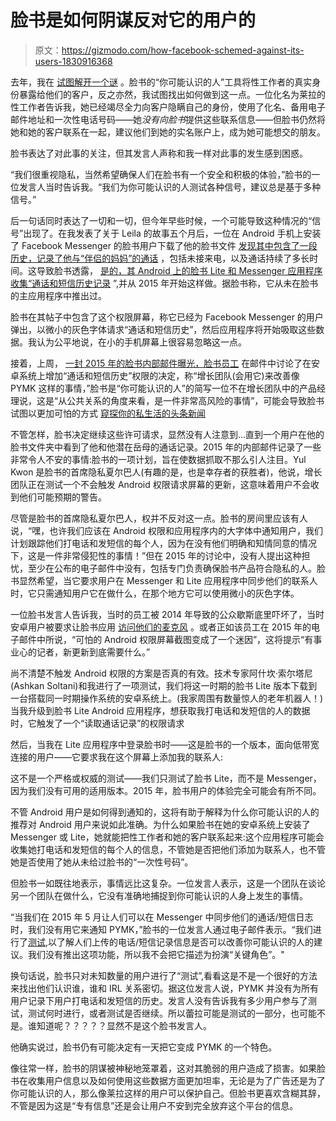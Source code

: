 # 脸书是如何阴谋反对它的用户的

> 原文：<https://gizmodo.com/how-facebook-schemed-against-its-users-1830916368>

去年，我在 [试图解开一个谜](https://gizmodo.com/how-facebook-outs-sex-workers-1818861596#_ga=2.138909946.873203251.1544462330-708909045.1543944002) 。脸书的“你可能认识的人”工具将性工作者的真实身份暴露给他们的客户，反之亦然，我试图找出如何做到这一点。一位化名为莱拉的性工作者告诉我，她已经竭尽全力向客户隐瞒自己的身份，使用了化名、备用电子邮件地址和一次性电话号码——她*没有向脸书*提供这些联系信息——但脸书仍然将她和她的客户联系在一起，建议他们到她的实名账户上，成为她可能想交的朋友。



脸书表达了对此事的关注，但其发言人声称和我一样对此事的发生感到困惑。

“我们很重视隐私，当然希望确保人们在脸书有一个安全和积极的体验，”脸书的一位发言人当时告诉我。“我们为你可能认识的人测试各种信号，建议总是基于多种信号。”

后一句话同时表达了一切和一切，但今年早些时候，一个可能导致这种情况的“信号”出现了。在我发表了关于 Leila 的故事五个月后，一位在 Android 手机上安装了 Facebook Messenger 的脸书用户下载了他的脸书文件 [发现其中包含了一段历史，记录了他与“伴侣的妈妈”的通话](https://twitter.com/dylanmckaynz/status/976368845635035138?ref_src=twsrc%5Etfw%7Ctwcamp%5Etweetembed%7Ctwterm%5E976368845635035138&ref_url=https%3A%2F%2Fgizmodo.com%2Fajax%2Finset%2Fiframe%3Fid%3Dtwitter-976368845635035138%26autosize%3D1) ，包括未接来电，以及通话持续了多长时间。这导致脸书透露， [是的，其 Android 上的脸书 Lite 和 Messenger 应用程序收集“通话和短信历史记录](https://newsroom.fb.com/news/2018/03/fact-check-your-call-and-sms-history/) ”,并从 2015 年开始这样做。据脸书称，它从未在脸书的主应用程序中推出过。

脸书在其帖子中包含了这个权限屏幕，称它已经为 Facebook Messenger 的用户弹出，以微小的灰色字体请求“通话和短信历史”，然后应用程序将开始吸取这些数据。我认为公平地说，在小的手机屏幕上很容易忽略这一点。

接着，上周， [一封 2015 年的脸书内部邮件曝光，脸书员工](https://gizmodo.com/facebook-was-fully-aware-that-tracking-who-people-call-1830884585#_ga=2.125891780.873203251.1544462330-708909045.1543944002) 在邮件中讨论了在安卓系统上增加“通话和短信历史”权限的决定，称“增长团队(会用它)来改善像 PYMK 这样的事情，”脸书是“你可能认识的人”的简写一位不在增长团队中的产品经理说，这是“从公共关系的角度来看，是一件非常高风险的事情”，可能会导致脸书试图以更加可怕的方式 [窥探你的私生活的头条新闻](https://twitter.com/ashk4n/status/1070349538844495872)

不管怎样，脸书决定继续这些许可请求，显然没有人注意到…直到一个用户在他的脸书文件夹中看到了他和他潜在岳母的通话记录。2015 年的内部邮件记录了一些非常令人不安的事情:脸书的一项计划，旨在使数据抓取不那么引人注目。Yul Kwon 是脸书的首席隐私夏尔巴人(有趣的是，也是幸存者的获胜者)，他说，增长团队正在测试一个不会触发 Android 权限请求屏幕的更新，这意味着用户不会收到他们可能预期的警告。

尽管是脸书的首席隐私夏尔巴人，权并不反对这一点。脸书的房间里应该有人说，“嘿，也许我们应该在 Android 权限和应用程序内的大字体中通知用户，我们计划跟踪他们打电话和发短信的每个人，因为在没有他们明确和知情同意的情况下，这是一件非常侵犯性的事情！”但在 2015 年的讨论中，没有人提出这种担忧，至少在公布的电子邮件中没有，包括专门负责确保脸书产品符合隐私的人。脸书显然希望，当它要求用户在 Messenger 和 Lite 应用程序中同步他们的联系人时，它只需通知用户它在做什么，在那个地方它可以使用微小的灰色字体。

一位脸书发言人告诉我，当时的员工被 2014 年导致的公众歇斯底里吓坏了，当时安卓用户被要求让脸书应用 [访问他们的麦克风](https://www.forbes.com/sites/kashmirhill/2014/05/22/facebook-wants-to-listen-in-on-what-youre-doing/#34470a963a2a) 。或者正如该员工在 2015 年的电子邮件中所说，“可怕的 Android 权限屏幕截图变成了一个迷因”，这将提示“有事业心的记者，新更新到底需要什么。”

尚不清楚不触发 Android 权限的方案是否真的有效。技术专家阿什坎·索尔塔尼(Ashkan Soltani)和我进行了一项测试，我们将这一时期的脸书 Lite 版本下载到一台搭载同一时期操作系统的安卓系统上。(我家周围有数量惊人的老年机器人！)当我升级到脸书 Lite Android 应用程序，想获取我打电话和发短信的人的数据时，它触发了一个“读取通话记录”的权限请求

然后，当我在 Lite 应用程序中登录脸书时——这是脸书的一个版本，面向低带宽连接的用户——它要求我在这个屏幕上添加我的联系人:

这不是一个严格或权威的测试——我们只测试了脸书 Lite，而不是 Messenger，因为我们没有可用的适用版本。2015 年，脸书用户的体验完全可能会有所不同。

不管 Android 用户是如何得到通知的，这将有助于解释为什么你可能认识的人的推荐对 Android 用户来说如此准确。为什么如果脸书在她的安卓系统上安装了 Messenger 或 Lite，她就能把性工作者和她的客户联系起来:这个应用程序可能会收集她打电话和发短信的每个人的信息，不管她是否把他们添加为联系人，也不管她是否使用了她从未给过脸书的“一次性号码”。

但脸书一如既往地表示，事情远比这复杂。一位发言人表示，这是一个团队在谈论另一个团队在做什么，它没有准确地捕捉到你可能认识的人身上发生的事情。

“当我们在 2015 年 5 月让人们可以在 Messenger 中同步他们的通话/短信日志时，我们没有用它来通知 PYMK，”脸书的一位发言人通过电子邮件表示。“我们进行了<u>测试</u>,以了解人们上传的电话/短信记录信息是否可以改善你可能认识的人的建议。我们没有推出这项功能，所以我不会把它描述为扮演“关键角色”。"

换句话说，脸书只对未知数量的用户进行了“测试”,看看这是不是一个很好的方法来找出他们认识谁，谁和 IRL 关系密切。据这位发言人说，PYMK 并没有为所有用户记录下用户打电话和发短信的历史。发言人没有告诉我有多少用户参与了测试，测试何时进行，或者测试是否继续。所以蕾拉可能是测试的一部分，也可能不是。谁知道呢？？？？？显然不是这个脸书发言人。

他确实说过，脸书仍有可能决定有一天把它变成 PYMK 的一个特色。

像往常一样，脸书的阴谋被神秘地笼罩着，这对其脆弱的用户造成了损害。如果脸书在收集用户信息以及如何使用这些数据方面更加坦率，无论是为了广告还是为了你可能认识的人，那么像莱拉这样的用户可以保护自己。但脸书更喜欢含糊其辞，不管是因为这是“专有信息”还是会让用户不安到完全放弃这个平台的信息。